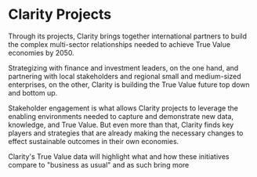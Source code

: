# Clarity Projects

Through its projects, Clarity brings together international partners to build the complex multi-sector relationships needed to achieve True Value economies by 2050.

Strategizing with finance and investment leaders, on the one hand, and partnering with local stakeholders and regional small and medium-sized enterprises, on the other, Clarity is building the True Value future top down and bottom up.

Stakeholder engagement is what allows Clarity projects to leverage the enabling environments needed to capture and demonstrate new data, knowledge, and True Value. But even more than that, Clarity finds key players and strategies that are already making the necessary changes to effect sustainable outcomes in their own economies. 

Clarity's True Value data will highlight what and how these initiatives compare to "business as usual" and as such bring more 

